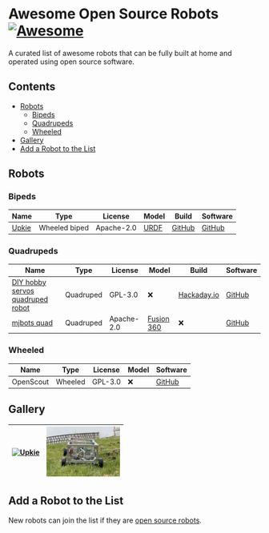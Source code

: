# Awesome Open Source Robots [![Awesome](https://awesome.re/badge.svg)](https://awesome.re)

A curated list of awesome robots that can be fully built at home and operated using open source software.

## Contents

* [Robots](#robots)
    * [Bipeds](#bipeds)
    * [Quadrupeds](#quadrupeds)
    * [Wheeled](#wheeled)
* [Gallery](#gallery)
* [Add a Robot to the List](#add-a-robot-to-the-list)

## Robots

### Bipeds

| Name  | Type          | License    | Model | Build | Software |
|-------|---------------|------------|-------|-------|----------|
| [Upkie](https://hackaday.io/project/185729-upkie-wheeled-biped-robot) | Wheeled biped | Apache-2.0 | [URDF](https://github.com/tasts-robots/upkie_description) |[GitHub](https://github.com/tasts-robots/build_upkie) | [GitHub](https://github.com/tasts-robots/upkie_locomotion) |

### Quadrupeds

| Name  | Type          | License    | Model | Build | Software |
|-------|---------------|------------|-------|-------|----------|
| [DIY hobby servos quadruped robot](https://hackaday.io/project/171456-diy-hobby-servos-quadruped-robot) | Quadruped | GPL-3.0 | ❌ | [Hackaday.io](https://hackaday.io/project/171456/instructions) | [GitHub](https://github.com/miguelasd688/4-legged-robot-model) |
| [mjbots quad](https://hackaday.io/project/167845-mjbots-quad) | Quadruped | Apache-2.0 | [Fusion 360](https://myhub.autodesk360.com/ue2cb4876/g/shares/SH56a43QTfd62c1cd968fcf1b110c6f45fbb) | ❌ | [GitHub](https://github.com/mjbots/quad/) |

### Wheeled

| Name  | Type          | License    | Model | Software |
|-------|---------------|------------|-------|----------|
| OpenScout | Wheeled | GPL-3.0 | ❌ | [GitHub](https://github.com/cbedio/OpenScout) |

## Gallery

| <a href="https://hackaday.io/project/185729-upkie-wheeled-biped-robot"><img src="https://user-images.githubusercontent.com/1189580/172118225-dfb4c6e6-d56b-4d37-9bd2-56370cc25a35.png" alt="Upkie" height="100"> | <a href="https://github.com/cbedio/OpenScout"><img src="https://github.com/cbedio/OpenScout/blob/main/Documentation/Images/agriscout_incline.png" alt="OpenScout" height="100"></a> |
|--|--|

## Add a Robot to the List

New robots can join the list if they are [open source robots](CONTRIBUTING.md).
